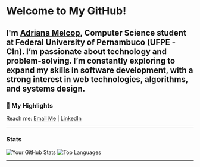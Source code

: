 # Welcome to My GitHub!

I'm [Adriana Melcop](https://github.com/adrianatmelcop), Computer Science student at Federal University of Pernambuco (UFPE - CIn). I’m passionate about technology and problem-solving. I’m constantly exploring to expand my skills in software development, with a strong interest in web technologies, algorithms, and systems design.
---

### 🌟 My Highlights

Reach me: 
[Email Me](mailto:adrianatheilmc@gmail.com) | 
[LinkedIn](https://www.linkedin.com/in/adriana-melcop/)

---

### Stats

![Your GitHub Stats](https://github-readme-stats.vercel.app/api?username=adrianatmelcop&show_icons=true&theme=radical) ![Top Languages](https://github-readme-stats.vercel.app/api/top-langs/?username=adrianatmelcop&layout=compact&theme=radical)

---
